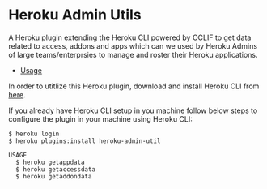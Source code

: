 Heroku Admin Utils
========================

A Heroku plugin extending the Heroku CLI powered by OCLIF to get data related to access, addons and apps which can we used by Heroku Admins of large teams/enterprsies to manage and roster their Heroku applications.

* [Usage](#usage)

In order to utitlize this Heroku plugin, download and install Heroku CLI from [here](https://devcenter.heroku.com/articles/heroku-cli#download-and-install). 

If you already have Heroku CLI setup in you machine follow below steps to configure the plugin in your machine using Heroku CLI:

```sh-session
$ heroku login
$ heroku plugins:install heroku-admin-util

USAGE
  $ heroku getappdata
  $ heroku getaccessdata
  $ heroku getaddondata
```